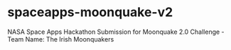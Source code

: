 # spaceapps-moonquake-v2
NASA Space Apps Hackathon Submission for Moonquake 2.0 Challenge - Team Name: The Irish Moonquakers
